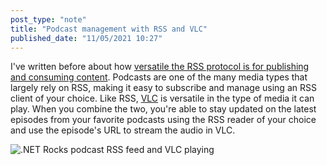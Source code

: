 ```yaml
---
post_type: "note" 
title: "Podcast management with RSS and VLC"
published_date: "11/05/2021 10:27"
---
```


I've written before about how [versatile the RSS protocol is for publishing and consuming content](/posts/rediscovering-rss-user-freedom.html). Podcasts are one of the many media types that largely rely on RSS, making it easy to subscribe and manage using an RSS client of your choice. Like RSS, [VLC](https://www.videolan.org/vlc/) is versatile in the type of media it can play. When you combine the two, you're able to stay updated on the latest episodes from your favorite podcasts using the RSS reader of your choice and use the episode's URL to stream the audio in VLC. 

![.NET Rocks podcast RSS feed and VLC playing](https://user-images.githubusercontent.com/11130940/140527726-6635cbf3-8082-45d1-9b51-a4e136168abf.png)
